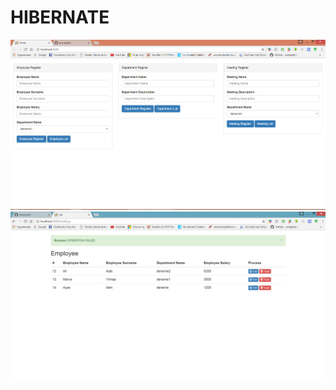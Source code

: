 # HIBERNATE


<img src="https://github.com/merveylmz/ScreenShots/blob/master/Web/hibernate.22.7.17.png" width="900"> 
<img src="https://github.com/merveylmz/ScreenShots/blob/master/Web/hibernate.23.07.17.png" width="900"> 
